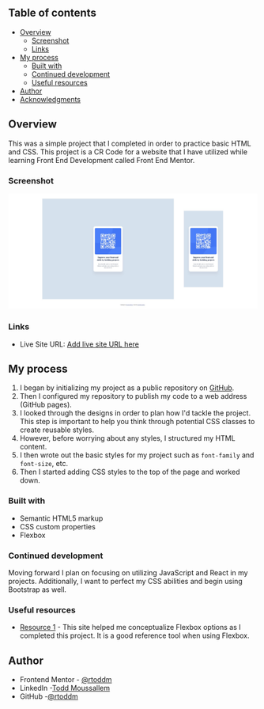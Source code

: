 ## Table of contents

- [Overview](#overview)
  - [Screenshot](#screenshot)
  - [Links](#links)
- [My process](#my-process)
  - [Built with](#built-with)
  - [Continued development](#continued-development)
  - [Useful resources](#useful-resources)
- [Author](#author)
- [Acknowledgments](#acknowledgments)

## Overview

This was a simple project that I completed in order to practice basic HTML and CSS. This project is a CR Code for a website that I have utilized while learning Front End Development called Front End Mentor.

### Screenshot

![](./images/qr-code.jpg)

### Links

- Live Site URL: [Add live site URL here](https://your-live-site-url.com)

## My process

1. I began by initializing my project as a public repository on [GitHub](https://github.com/).
2. Then I configured my repository to publish my code to a web address (GitHub pages).
3. I looked through the designs in order to plan how I'd tackle the project. This step is important to help you think through potential CSS classes to create reusable styles.
4. However, before worrying about any styles, I structured my HTML content.
5. I then wrote out the basic styles for my project such as `font-family` and `font-size`, etc.
6. Then I started adding CSS styles to the top of the page and worked down.

### Built with

- Semantic HTML5 markup
- CSS custom properties
- Flexbox

### Continued development

Moving forward I plan on focusing on utilizing JavaScript and React in my projects. Additionally, I want to perfect my CSS abilities and begin using Bootstrap as well.

### Useful resources

- [Resource 1](https://flexbox.malven.co/) - This site helped me conceptualize Flexbox options as I completed this project. It is a good reference tool when using Flexbox.

## Author

- Frontend Mentor - [@rtoddm](https://www.frontendmentor.io/profile/rtoddm)
- LinkedIn -[Todd Moussallem](https://www.linkedin.com/in/todd-m-1a7aa8215)
- GitHub -[@rtoddm](https://rtoddm.github.io/git-repo-gallery/)
